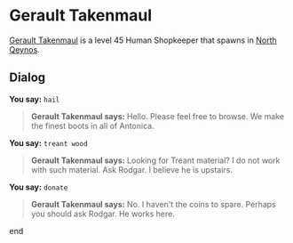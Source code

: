 # Gerault Takenmaul



[Gerault Takenmaul](/npc/2065) is a level 45 Human Shopkeeper that spawns in [North Qeynos](/zone/2).



## Dialog

**You say:** `hail`



>**Gerault Takenmaul says:** Hello.  Please feel free to browse.  We make the finest boots in all of Antonica.

**You say:** `treant wood`



>**Gerault Takenmaul says:** Looking for Treant material? I do not work with such material. Ask Rodgar. I believe he is upstairs.

**You say:** `donate`



>**Gerault Takenmaul says:** No. I haven't the coins to spare. Perhaps you should ask Rodgar. He works here.






end
